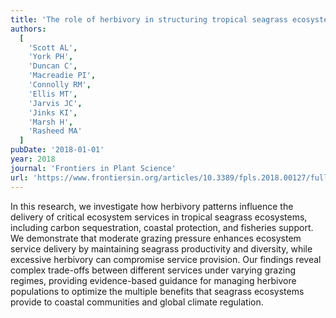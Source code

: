 ```yaml
---
title: 'The role of herbivory in structuring tropical seagrass ecosystem service delivery'
authors:
  [
    'Scott AL',
    'York PH',
    'Duncan C',
    'Macreadie PI',
    'Connolly RM',
    'Ellis MT',
    'Jarvis JC',
    'Jinks KI',
    'Marsh H',
    'Rasheed MA'
  ]
pubDate: '2018-01-01'
year: 2018
journal: 'Frontiers in Plant Science'
url: 'https://www.frontiersin.org/articles/10.3389/fpls.2018.00127/full'
---
```


In this research, we investigate how herbivory patterns influence the delivery of critical ecosystem services in tropical seagrass ecosystems, including carbon sequestration, coastal protection, and fisheries support. We demonstrate that moderate grazing pressure enhances ecosystem service delivery by maintaining seagrass productivity and diversity, while excessive herbivory can compromise service provision. Our findings reveal complex trade-offs between different services under varying grazing regimes, providing evidence-based guidance for managing herbivore populations to optimize the multiple benefits that seagrass ecosystems provide to coastal communities and global climate regulation.
